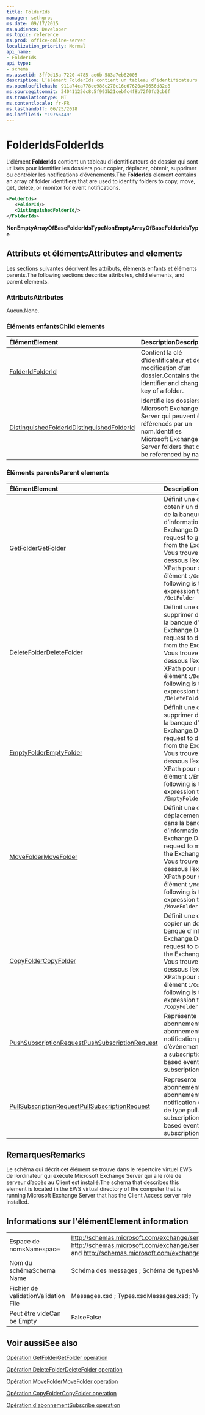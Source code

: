```yaml
---
title: FolderIds
manager: sethgros
ms.date: 09/17/2015
ms.audience: Developer
ms.topic: reference
ms.prod: office-online-server
localization_priority: Normal
api_name:
- FolderIds
api_type:
- schema
ms.assetid: 3ff9d15a-7220-4785-ae6b-583a7eb82005
description: L’élément FolderIds contient un tableau d’identificateurs de dossier qui sont utilisés pour identifier les dossiers pour copier, déplacer, obtenir, supprimer ou contrôler les notifications d’événements.
ms.openlocfilehash: 911a74ca778ee988c270c16c67620a40656d82d8
ms.sourcegitcommit: 34041125dc8c5f993b21cebfc4f8b72f0fd2cb6f
ms.translationtype: MT
ms.contentlocale: fr-FR
ms.lasthandoff: 06/25/2018
ms.locfileid: "19756449"
---
```

# <a name="folderids"></a><span data-ttu-id="464f3-103">FolderIds</span><span class="sxs-lookup"><span data-stu-id="464f3-103">FolderIds</span></span>

<span data-ttu-id="464f3-104">L’élément **FolderIds** contient un tableau d’identificateurs de dossier qui sont utilisés pour identifier les dossiers pour copier, déplacer, obtenir, supprimer ou contrôler les notifications d’événements.</span><span class="sxs-lookup"><span data-stu-id="464f3-104">The **FolderIds** element contains an array of folder identifiers that are used to identify folders to copy, move, get, delete, or monitor for event notifications.</span></span> 
  
```xml
<FolderIds>
   <FolderId/>
   <DistinguishedFolderId/>
</FolderIds>
```

 <span data-ttu-id="464f3-105">**NonEmptyArrayOfBaseFolderIdsType**</span><span class="sxs-lookup"><span data-stu-id="464f3-105">**NonEmptyArrayOfBaseFolderIdsType**</span></span>
## <a name="attributes-and-elements"></a><span data-ttu-id="464f3-106">Attributs et éléments</span><span class="sxs-lookup"><span data-stu-id="464f3-106">Attributes and elements</span></span>

<span data-ttu-id="464f3-107">Les sections suivantes décrivent les attributs, éléments enfants et éléments parents.</span><span class="sxs-lookup"><span data-stu-id="464f3-107">The following sections describe attributes, child elements, and parent elements.</span></span>
  
### <a name="attributes"></a><span data-ttu-id="464f3-108">Attributs</span><span class="sxs-lookup"><span data-stu-id="464f3-108">Attributes</span></span>

<span data-ttu-id="464f3-109">Aucun.</span><span class="sxs-lookup"><span data-stu-id="464f3-109">None.</span></span>
  
### <a name="child-elements"></a><span data-ttu-id="464f3-110">Éléments enfants</span><span class="sxs-lookup"><span data-stu-id="464f3-110">Child elements</span></span>

|<span data-ttu-id="464f3-111">**Élément**</span><span class="sxs-lookup"><span data-stu-id="464f3-111">**Element**</span></span>|<span data-ttu-id="464f3-112">**Description**</span><span class="sxs-lookup"><span data-stu-id="464f3-112">**Description**</span></span>|
|:-----|:-----|
|[<span data-ttu-id="464f3-113">FolderId</span><span class="sxs-lookup"><span data-stu-id="464f3-113">FolderId</span></span>](folderid.md) <br/> |<span data-ttu-id="464f3-114">Contient la clé d’identificateur et de modification d’un dossier.</span><span class="sxs-lookup"><span data-stu-id="464f3-114">Contains the identifier and change key of a folder.</span></span>  <br/> |
|[<span data-ttu-id="464f3-115">DistinguishedFolderId</span><span class="sxs-lookup"><span data-stu-id="464f3-115">DistinguishedFolderId</span></span>](distinguishedfolderid.md) <br/> |<span data-ttu-id="464f3-116">Identifie les dossiers Microsoft Exchange Server qui peuvent être référencés par un nom.</span><span class="sxs-lookup"><span data-stu-id="464f3-116">Identifies Microsoft Exchange Server folders that can be referenced by name.</span></span>  <br/> |
   
### <a name="parent-elements"></a><span data-ttu-id="464f3-117">Éléments parents</span><span class="sxs-lookup"><span data-stu-id="464f3-117">Parent elements</span></span>

|<span data-ttu-id="464f3-118">**Élément**</span><span class="sxs-lookup"><span data-stu-id="464f3-118">**Element**</span></span>|<span data-ttu-id="464f3-119">**Description**</span><span class="sxs-lookup"><span data-stu-id="464f3-119">**Description**</span></span>|
|:-----|:-----|
|[<span data-ttu-id="464f3-120">GetFolder</span><span class="sxs-lookup"><span data-stu-id="464f3-120">GetFolder</span></span>](getfolder.md) <br/> |<span data-ttu-id="464f3-121">Définit une demande pour obtenir un dossier à partir de la banque d’informations Exchange.</span><span class="sxs-lookup"><span data-stu-id="464f3-121">Defines a request to get a folder from the Exchange store.</span></span>  <br/> <span data-ttu-id="464f3-122">Vous trouverez ci-dessous l’expression XPath pour cet élément :`/GetFolder`</span><span class="sxs-lookup"><span data-stu-id="464f3-122">The following is the XPath expression to this element:  `/GetFolder`</span></span> <br/> |
|[<span data-ttu-id="464f3-123">DeleteFolder</span><span class="sxs-lookup"><span data-stu-id="464f3-123">DeleteFolder</span></span>](deletefolder.md) <br/> |<span data-ttu-id="464f3-124">Définit une demande pour supprimer des dossiers de la banque d’informations Exchange.</span><span class="sxs-lookup"><span data-stu-id="464f3-124">Defines a request to delete folders from the Exchange store.</span></span>  <br/> <span data-ttu-id="464f3-125">Vous trouverez ci-dessous l’expression XPath pour cet élément :`/DeleteFolder`</span><span class="sxs-lookup"><span data-stu-id="464f3-125">The following is the XPath expression to this element:  `/DeleteFolder`</span></span> <br/> |
|[<span data-ttu-id="464f3-126">EmptyFolder</span><span class="sxs-lookup"><span data-stu-id="464f3-126">EmptyFolder</span></span>](emptyfolder.md) <br/> |<span data-ttu-id="464f3-127">Définit une demande pour supprimer des dossiers de la banque d’informations Exchange.</span><span class="sxs-lookup"><span data-stu-id="464f3-127">Defines a request to delete folders from the Exchange store.</span></span>  <br/> <span data-ttu-id="464f3-128">Vous trouverez ci-dessous l’expression XPath pour cet élément :`/EmptyFolder`</span><span class="sxs-lookup"><span data-stu-id="464f3-128">The following is the XPath expression to this element:  `/EmptyFolder`</span></span> <br/> |
|[<span data-ttu-id="464f3-129">MoveFolder</span><span class="sxs-lookup"><span data-stu-id="464f3-129">MoveFolder</span></span>](movefolder.md) <br/> |<span data-ttu-id="464f3-130">Définit une demande de déplacement d’un dossier dans la banque d’informations Exchange.</span><span class="sxs-lookup"><span data-stu-id="464f3-130">Defines a request to move a folder in the Exchange store.</span></span>  <br/> <span data-ttu-id="464f3-131">Vous trouverez ci-dessous l’expression XPath pour cet élément :`/MoveFolder`</span><span class="sxs-lookup"><span data-stu-id="464f3-131">The following is the XPath expression to this element:  `/MoveFolder`</span></span> <br/> |
|[<span data-ttu-id="464f3-132">CopyFolder</span><span class="sxs-lookup"><span data-stu-id="464f3-132">CopyFolder</span></span>](copyfolder.md) <br/> |<span data-ttu-id="464f3-133">Définit une demande pour copier un dossier dans la banque d’informations Exchange.</span><span class="sxs-lookup"><span data-stu-id="464f3-133">Defines a request to copy a folder in the Exchange store.</span></span>  <br/> <span data-ttu-id="464f3-134">Vous trouverez ci-dessous l’expression XPath pour cet élément :`/CopyFolder`</span><span class="sxs-lookup"><span data-stu-id="464f3-134">The following is the XPath expression to this element:  `/CopyFolder`</span></span> <br/> |
|[<span data-ttu-id="464f3-135">PushSubscriptionRequest</span><span class="sxs-lookup"><span data-stu-id="464f3-135">PushSubscriptionRequest</span></span>](pushsubscriptionrequest.md) <br/> |<span data-ttu-id="464f3-136">Représente un abonnement à un abonnement de notification push d’événements.</span><span class="sxs-lookup"><span data-stu-id="464f3-136">Represents a subscription to a push-based event notification subscription.</span></span>  <br/> |
|[<span data-ttu-id="464f3-137">PullSubscriptionRequest</span><span class="sxs-lookup"><span data-stu-id="464f3-137">PullSubscriptionRequest</span></span>](pullsubscriptionrequest.md) <br/> |<span data-ttu-id="464f3-138">Représente un abonnement à un abonnement de notification d’événement de type pull.</span><span class="sxs-lookup"><span data-stu-id="464f3-138">Represents a subscription to a pull-based event notification subscription.</span></span>  <br/> |
   
## <a name="remarks"></a><span data-ttu-id="464f3-139">Remarques</span><span class="sxs-lookup"><span data-stu-id="464f3-139">Remarks</span></span>

<span data-ttu-id="464f3-140">Le schéma qui décrit cet élément se trouve dans le répertoire virtuel EWS de l’ordinateur qui exécute Microsoft Exchange Server qui a le rôle de serveur d’accès au Client est installé.</span><span class="sxs-lookup"><span data-stu-id="464f3-140">The schema that describes this element is located in the EWS virtual directory of the computer that is running Microsoft Exchange Server that has the Client Access server role installed.</span></span>
  
## <a name="element-information"></a><span data-ttu-id="464f3-141">Informations sur l'élément</span><span class="sxs-lookup"><span data-stu-id="464f3-141">Element information</span></span>

|||
|:-----|:-----|
|<span data-ttu-id="464f3-142">Espace de noms</span><span class="sxs-lookup"><span data-stu-id="464f3-142">Namespace</span></span>  <br/> |<span data-ttu-id="464f3-143">http://schemas.microsoft.com/exchange/services/2006/messages et http://schemas.microsoft.com/exchange/services/2006/types</span><span class="sxs-lookup"><span data-stu-id="464f3-143">http://schemas.microsoft.com/exchange/services/2006/messages and http://schemas.microsoft.com/exchange/services/2006/types</span></span>  <br/> |
|<span data-ttu-id="464f3-144">Nom du schéma</span><span class="sxs-lookup"><span data-stu-id="464f3-144">Schema Name</span></span>  <br/> |<span data-ttu-id="464f3-145">Schéma des messages ; Schéma de types</span><span class="sxs-lookup"><span data-stu-id="464f3-145">Messages schema; Types schema</span></span>  <br/> |
|<span data-ttu-id="464f3-146">Fichier de validation</span><span class="sxs-lookup"><span data-stu-id="464f3-146">Validation File</span></span>  <br/> |<span data-ttu-id="464f3-147">Messages.xsd ; Types.xsd</span><span class="sxs-lookup"><span data-stu-id="464f3-147">Messages.xsd; Types.xsd</span></span>  <br/> |
|<span data-ttu-id="464f3-148">Peut être vide</span><span class="sxs-lookup"><span data-stu-id="464f3-148">Can be Empty</span></span>  <br/> |<span data-ttu-id="464f3-149">False</span><span class="sxs-lookup"><span data-stu-id="464f3-149">False</span></span>  <br/> |
   
## <a name="see-also"></a><span data-ttu-id="464f3-150">Voir aussi</span><span class="sxs-lookup"><span data-stu-id="464f3-150">See also</span></span>



[<span data-ttu-id="464f3-151">Opération GetFolder</span><span class="sxs-lookup"><span data-stu-id="464f3-151">GetFolder operation</span></span>](getfolder-operation.md)
  
[<span data-ttu-id="464f3-152">Opération DeleteFolder</span><span class="sxs-lookup"><span data-stu-id="464f3-152">DeleteFolder operation</span></span>](deletefolder-operation.md)
  
[<span data-ttu-id="464f3-153">Opération MoveFolder</span><span class="sxs-lookup"><span data-stu-id="464f3-153">MoveFolder operation</span></span>](movefolder-operation.md)
  
[<span data-ttu-id="464f3-154">Opération CopyFolder</span><span class="sxs-lookup"><span data-stu-id="464f3-154">CopyFolder operation</span></span>](copyfolder-operation.md)
  
[<span data-ttu-id="464f3-155">Opération d'abonnement</span><span class="sxs-lookup"><span data-stu-id="464f3-155">Subscribe operation</span></span>](subscribe-operation.md)

